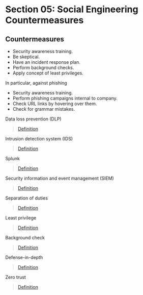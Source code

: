 # Section 05: Social Engineering Countermeasures

## Countermeasures
- Security awareness training. 
- Be skeptical.
- Have an incident response plan.
- Perform background checks.
- Apply concept of least privileges.

In particular, against phishing
- Security awareness training.
- Perform phishing campaigns internal to company.
- Check URL links by hovering over them.
- Check for grammar mistakes.

Data loss prevention (DLP)

> [Definition](../definitions/definitions_D.md#data-loss-prevention)

Intrusion detection system (IDS)

> [Definition](../definitions/definitions_I.md#intrusion-detection-system)

Splunk

> [Definition](../definitions/definitions_S.md#splunk)

Security information and event management (SIEM)

> [Definition](../definitions/definitions_S.md#security-information-and-event-management)

Separation of duties

> [Definition](../definitions/definitions_S.md#separation-of-duties)

Least privilege

> [Definition](../definitions/definitions_L.md#least-privilege)

Background check

> [Definition](../definitions/definitions_B.md#background-check)

Defense-in-depth

> [Definition](../definitions/definitions_D.md#defense-in-depth)

Zero trust

> [Definition](../definitions/definitions_Z.md#zero-trust)
